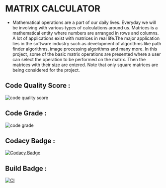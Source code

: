 # MATRIX CALCULATOR

- Mathematical operations are a part of our daily lives. Everyday we will be involving with various types of calculations around us. Matrices is a mathematical entity where numbers are arranged in rows and columns. A lot of applications exist with matrices in real life.The major application lies in the software industry such as development of algorithms like path finder algorithms, image processing algorithms and many more. In this project, some of the basic matrix operations are presented where a user can select the operation to be performed on the matrix. Then the matrices with their size are entered. Note that only square matrices are being considered for the project.


## Code Quality Score :

![code quality score](https://api.codiga.io/project/32255/score/svg)

## Code Grade :

![code grade](https://api.codiga.io/project/32255/status/svg)

## Codacy Badge :

[![Codacy Badge](https://app.codacy.com/project/badge/Grade/f63d6b23b4754ac4826576b0c229162b)](https://www.codacy.com/gh/Avinash20031999/MiniProject_Template/dashboard?utm_source=github.com&amp;utm_medium=referral&amp;utm_content=Avinash20031999/MiniProject_Template&amp;utm_campaign=Badge_Grade)

## Build Badge :
[![CI](https://github.com/Avinash20031999/MiniProject_Template/actions/workflows/main.yml/badge.svg)](https://github.com/Avinash20031999/MiniProject_Template/actions/workflows/main.yml)
